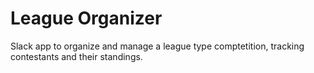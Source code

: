 # League Organizer

Slack app to organize and manage a league type comptetition, tracking contestants and their standings.
